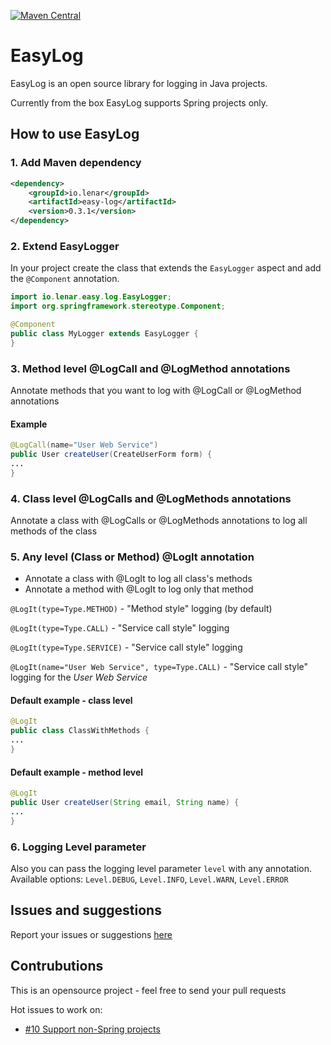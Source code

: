 [![Maven Central](https://img.shields.io/maven-central/v/io.lenar/easy-log.svg)](https://maven-badges.herokuapp.com/maven-central/io.lenar/easy-log)

# EasyLog 

EasyLog is an open source library for logging in Java projects.

Currently from the box EasyLog supports Spring projects only.

## How to use EasyLog

### 1. Add Maven dependency

```xml
<dependency>    
    <groupId>io.lenar</groupId>
    <artifactId>easy-log</artifactId>
    <version>0.3.1</version>
</dependency>
```

### 2. Extend EasyLogger

In your project create the class that extends the <code>EasyLogger</code> aspect and add the <code>@Component</code> annotation.

```java
import io.lenar.easy.log.EasyLogger;
import org.springframework.stereotype.Component;

@Component
public class MyLogger extends EasyLogger {
}
```

### 3. Method level @LogCall and @LogMethod annotations 

Annotate methods that you want to log with @LogCall or @LogMethod annotations 

#### Example

```java
@LogCall(name="User Web Service")
public User createUser(CreateUserForm form) {
...
}
```

### 4. Class level @LogCalls and @LogMethods annotations 

Annotate a class with @LogCalls or @LogMethods annotations to log all methods of the class 

### 5. Any level (Class or Method) @LogIt annotation

 - Annotate a class with @LogIt to log all class's methods
 - Annotate a method with @LogIt to log only that method
 
 <code>@LogIt(type=Type.METHOD)</code> - "Method style" logging (by default)
 
 <code>@LogIt(type=Type.CALL)</code> - "Service call style" logging 
 
 <code>@LogIt(type=Type.SERVICE)</code> - "Service call style" logging 
 
 <code>@LogIt(name="User Web Service", type=Type.CALL)</code> - "Service call style" logging for the *User Web Service*
 
#### Default example - class level
 
 ```java
@LogIt
public class ClassWithMethods {
...
}
```

#### Default example - method level

 ```java
@LogIt
public User createUser(String email, String name) {
...
}
```

### 6. Logging Level parameter

Also you can pass the logging level parameter <code>level</code> with any annotation.
Available options:  <code>Level.DEBUG</code>, <code>Level.INFO</code>, <code>Level.WARN</code>, <code>Level.ERROR</code>

## Issues and suggestions

Report your issues or suggestions [here](https://github.com/LenarBad/EasyLog/issues)

## Contrubutions

This is an opensource project - feel free to send your pull requests

Hot issues to work on:

 - [#10 Support non-Spring projects](https://github.com/LenarBad/EasyLog/issues/10)
